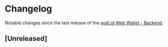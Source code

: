 # Changelog

Notable changes since the last release of the [walt.id Web Wallet - Backend](https://github.com/walt-id/waltid-wallet-backend/). 

## [Unreleased]
